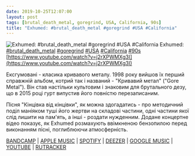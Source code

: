 ```yaml
---
date: 2019-10-25T12:07:00
layout: post
tags: [brutal_death_metal, goregrind, USA, California, 90s]
title: "Exhumed: #brutal_death_metal #goregrind #USA #California"
---
```

![Exhumed: #brutal_death_metal #goregrind #USA #California](https://i.ytimg.com/vi/j2rXPWMXg3I/hqdefault.jpg)
Exhumed: [#brutal_death_metal](/tags/#brutal_death_metal) [#goregrind](/tags/#goregrind) [#USA](/tags/#USA) [#California](/tags/#California) [#90s](/tags/#90s) [https://www.youtube.com/watch?v=j2rXPWMXg3I](https://www.youtube.com/watch?v=j2rXPWMXg3I)

Ексгумовані - класика кривавого металу. 1998 року вийшов їх перший справжній альбом, котрий так і названий - &quot;Кривавий метал&quot; (&quot;Gore Metal&quot;). Він став настільки культовим і знаковим для брутального дезу, що в 2015 році гурт випустив його повністю перезаписаним.

Пісня &quot;Кінцівка від кінцівки&quot;, як можна здогадатись - про методичний поділ маніяком туші його жертви на складові частини, одні частини якої слід лишити на пам&#39;ять, а інші - роздати нужденним. Додане концертне відео показує, як Exhumed розмахують ввімкненою бензопилою перед виконанням пісні, поглиблюючи атмосферність.

[BANDCAMP](https://exhumed.bandcamp.com/album/gore-metal) | [APPLE MUSIC](https://music.apple.com/ru/album/gore-metal/77508451) | [SPOTIFY](https://open.spotify.com/album/1yeVvAIJpzqsxKsaw9yn28) | [DEEZER](https://www.deezer.com/album/6959998?utm_source=deezer&amp;utm_content=album-6959998&amp;utm_term=1601611822_1571994279&amp;utm_medium=web) | [GOOGLE MUSIC](https://play.google.com/music/m/Bvtpwfpxq7i53secyp2ukp44uo4?t=Gore_Metal_-_Exhumed) | [YOUTUBE](https://www.youtube.com/playlist?list=PL7T9xNXVbyDXDyK0BmjjriNB6vN_xovAe) | [RUTRACKER](https://rutracker.org/forum/viewtopic.php?t=3607322)